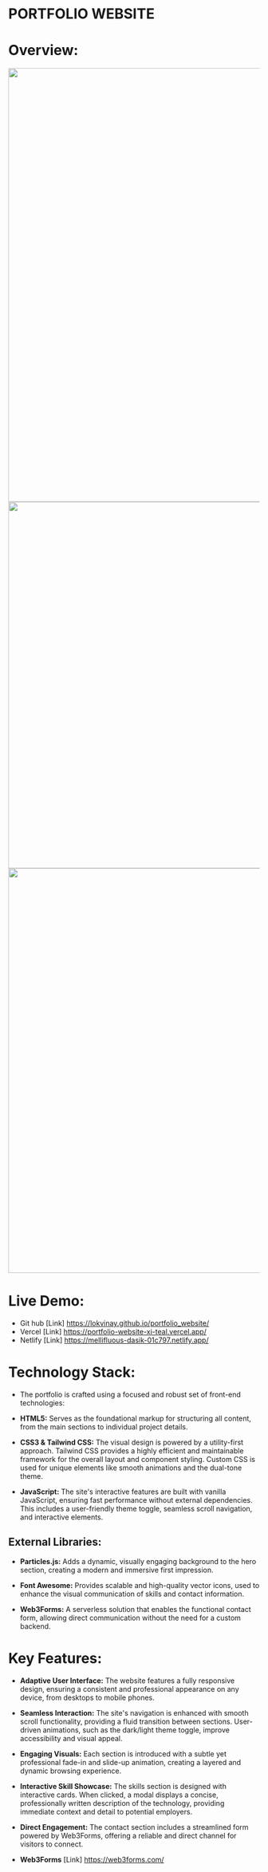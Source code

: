 # PORTFOLIO WEBSITE
# Overview:
  <center> <img width="1896" height="870" alt="image" src="https://github.com/user-attachments/assets/d2ea4ed7-e836-4efd-be9f-7774a8aab9dd" /></center>

  <center><img width="1588" height="735" alt="image" src="https://github.com/user-attachments/assets/68f785f5-0b1e-46f0-ad1b-b9aa3c65df12" /></center>

  <center><img width="1235" height="812" alt="image" src="https://github.com/user-attachments/assets/9bbc1977-cb11-4c40-92c9-de5a0e709a0d" /></center>

  # Live Demo:
  - Git hub [Link] https://lokvinay.github.io/portfolio_website/
  - Vercel  [Link] https://portfolio-website-xi-teal.vercel.app/
  - Netlify [Link] https://mellifluous-dasik-01c797.netlify.app/


# Technology Stack:
- The portfolio is crafted using a focused and robust set of front-end technologies:

- **HTML5:** Serves as the foundational markup for structuring all content, from the main sections to individual project details.

- **CSS3 & Tailwind CSS:** The visual design is powered by a utility-first approach. Tailwind CSS provides a highly efficient and maintainable framework for the overall layout and component styling. Custom CSS is used for unique elements like smooth animations and the dual-tone theme.

- **JavaScript:** The site's interactive features are built with vanilla JavaScript, ensuring fast performance without external dependencies. This includes a user-friendly theme toggle, seamless scroll navigation, and interactive elements.

## External Libraries:

- **Particles.js:** Adds a dynamic, visually engaging background to the hero section, creating a modern and immersive first impression.

- **Font Awesome:** Provides scalable and high-quality vector icons, used to enhance the visual communication of skills and contact information.

- **Web3Forms:** A serverless solution that enables the functional contact form, allowing direct communication without the need for a custom backend.

# **Key Features:**
- **Adaptive User Interface:** The website features a fully responsive design, ensuring a consistent and professional appearance on any device, from desktops to mobile phones.

- **Seamless Interaction:** The site's navigation is enhanced with smooth scroll functionality, providing a fluid transition between sections. User-driven animations, such as the dark/light theme toggle, improve accessibility and visual appeal.

- **Engaging Visuals:** Each section is introduced with a subtle yet professional fade-in and slide-up animation, creating a layered and dynamic browsing experience.

- **Interactive Skill Showcase:** The skills section is designed with interactive cards. When clicked, a modal displays a concise, professionally written description of the technology, providing immediate context and detail to potential employers.

- **Direct Engagement:** The contact section includes a streamlined form powered by Web3Forms, offering a reliable and direct channel for visitors to connect.

- **Web3Forms** [Link] https://web3forms.com/

  
